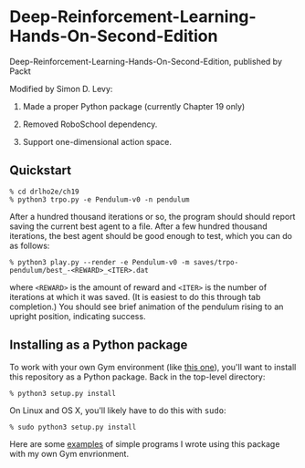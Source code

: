 # Deep-Reinforcement-Learning-Hands-On-Second-Edition
Deep-Reinforcement-Learning-Hands-On-Second-Edition, published by Packt

Modified by Simon D. Levy:

1. Made a proper Python package (currently Chapter 19 only)

2. Removed RoboSchool dependency.

3. Support one-dimensional action space.

## Quickstart

```
% cd drlho2e/ch19
% python3 trpo.py -e Pendulum-v0 -n pendulum
```

After a hundred thousand iterations or so, the program should should report
saving the current best agent to a file. After a few hundred thousand iterations, the
best agent should be good enough to test, which you can do as follows:

```
% python3 play.py --render -e Pendulum-v0 -m saves/trpo-pendulum/best_-<REWARD>_<ITER>.dat
```

where ```<REWARD>``` is the amount of reward and ```<ITER>``` is the number of iterations
at which it was saved. (It is easiest to do this through tab completion.) You
should see brief animation of the pendulum rising to an upright position, indicating success.

## Installing as a Python package

To work with your own Gym environment (like [this one](https://github.com/simondlevy/gym-copter)), 
you'll want to install this repository as a Python package.  Back in the top-level directory:

```
% python3 setup.py install
```

On Linux and OS X, you'll likely have to do this with <tt>sudo</tt>:

```
% sudo python3 setup.py install
```

Here are some [examples](https://github.com/simondlevy/gym-copter/tree/master/learning) of simple 
programs I wrote using this package with my own Gym envrionment.

